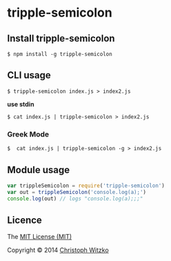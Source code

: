 # tripple-semicolon

## Install tripple-semicolon

    $ npm install -g tripple-semicolon

## CLI usage

    $ tripple-semicolon index.js > index2.js

**use stdin**

    $ cat index.js | tripple-semicolon > index2.js

### Greek Mode

    $  cat index.js | tripple-semicolon -g > index2.js

## Module usage

```javascript
var trippleSemicolon = require('tripple-semicolon')
var out = trippleSemicolon('console.log(a);')
console.log(out) // logs "console.log(a);;;"
```
## Licence

The [MIT License (MIT)](http://opensource.org/licenses/MIT)

Copyright © 2014 [Christoph Witzko](https://twitter.com/christophwitzko)
